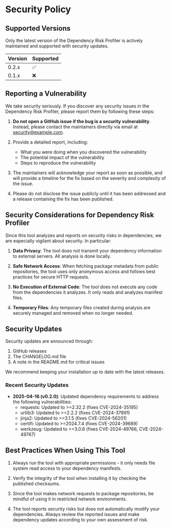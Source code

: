 # Security Policy

## Supported Versions

Only the latest version of the Dependency Risk Profiler is actively maintained and supported with security updates.

| Version | Supported          |
| ------- | ------------------ |
| 0.2.x   | :white_check_mark: |
| 0.1.x   | :x:                |

## Reporting a Vulnerability

We take security seriously. If you discover any security issues in the Dependency Risk Profiler, please report them by following these steps:

1. **Do not open a GitHub issue if the bug is a security vulnerability**. Instead, please contact the maintainers directly via email at security@example.com.

2. Provide a detailed report, including:
   - What you were doing when you discovered the vulnerability
   - The potential impact of the vulnerability
   - Steps to reproduce the vulnerability

3. The maintainers will acknowledge your report as soon as possible, and will provide a timeline for the fix based on the severity and complexity of the issue.

4. Please do not disclose the issue publicly until it has been addressed and a release containing the fix has been published.

## Security Considerations for Dependency Risk Profiler

Since this tool analyzes and reports on security risks in dependencies, we are especially vigilant about security. In particular:

1. **Data Privacy**: The tool does not transmit your dependency information to external servers. All analysis is done locally.

2. **Safe Network Access**: When fetching package metadata from public repositories, the tool uses only anonymous access and follows best practices for secure HTTP requests.

3. **No Execution of External Code**: The tool does not execute any code from the dependencies it analyzes. It only reads and analyzes manifest files.

4. **Temporary Files**: Any temporary files created during analysis are securely managed and removed when no longer needed.

## Security Updates

Security updates are announced through:

1. GitHub releases
2. The CHANGELOG.md file
3. A note in the README.md for critical issues

We recommend keeping your installation up to date with the latest releases.

### Recent Security Updates

- **2025-04-16 (v0.2.0)**: Updated dependency requirements to address the following vulnerabilities:
  - requests: Updated to >=2.32.2 (fixes CVE-2024-35195)
  - urllib3: Updated to >=2.2.2 (fixes CVE-2024-37891)
  - jinja2: Updated to >=3.1.5 (fixes CVE-2024-56201)
  - certifi: Updated to >=2024.7.4 (fixes CVE-2024-39689)
  - werkzeug: Updated to >=3.0.6 (fixes CVE-2024-49766, CVE-2024-49767)

## Best Practices When Using This Tool

1. Always run the tool with appropriate permissions - it only needs file system read access to your dependency manifests.

2. Verify the integrity of the tool when installing it by checking the published checksums.

3. Since the tool makes network requests to package repositories, be mindful of using it in restricted network environments.

4. The tool reports security risks but does not automatically modify your dependencies. Always review the reported issues and make dependency updates according to your own assessment of risk.